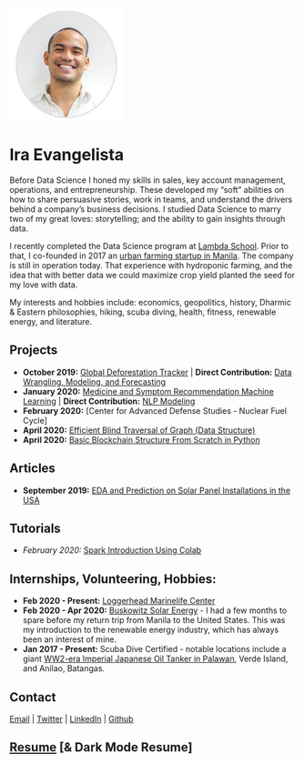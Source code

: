 <img src="profilepic1.png" alt="Ira Evangelista" width="200" height="200">

# Ira Evangelista

Before Data Science I honed my skills in sales, key account management, operations, and entrepreneurship. These developed my “soft” abilities on how to share persuasive stories, work in teams, and understand the drivers behind a company’s business decisions. I studied Data Science to marry two of my great loves: storytelling; and the ability to gain insights through data. 

I recently completed the Data Science program at [Lambda School](https://lambdaschool.com/). Prior to that, I co-founded in 2017 an [urban farming startup in Manila](https://www.eaturbangreens.com).  The company is still in operation today.  That experience with hydroponic farming, and the idea that with better data we could maximize crop yield planted the seed for my love with data.  

My interests and hobbies include: economics, geopolitics, history, Dharmic & Eastern philosophies, hiking, scuba diving, health, fitness, renewable energy, and literature.  

## Projects
- **October 2019:** [Global Deforestation Tracker](https://github.com/build-deforestation-application) | **Direct Contribution:** [Data Wrangling, Modeling, and Forecasting](https://github.com/pragmatizt/deforestation_app/tree/master/notebooks)
- **January 2020:** [Medicine and Symptom Recommendation Machine Learning](https://github.com/Medical-Cabinet-2) | **Direct Contribution:** [NLP Modeling](https://github.com/Medical-Cabinet-2/Data-Science/blob/master/NLP_model/nlp_model_comparison.ipynb)
- **February 2020:** [Center for Advanced Defense Studies - Nuclear Fuel Cycle]
- **April 2020:** [Efficient Blind Traversal of Graph (Data Structure)](https://github.com/pragmatizt/Blind-Graph-Traversal)  
- **April 2020:** [Basic Blockchain Structure From Scratch in Python](https://github.com/pragmatizt/Blockchain-Challenge)  

## Articles
- **September 2019:** [EDA and Prediction on Solar Panel Installations in the USA](https://medium.com/@evangelista.ira/the-state-of-solar-a-bright-future-cf98eeb6b8df)

## Tutorials
- *February 2020:* [Spark Introduction Using Colab](https://colab.research.google.com/drive/1AnuR9z_6YQY1v-UytY6pzPmq2ls5kCHy?usp=sharing)

## Internships, Volunteering, Hobbies:
- **Feb 2020 - Present:** [Loggerhead Marinelife Center](https://marinelife.org/)
- **Feb 2020 - Apr 2020:** [Buskowitz Solar Energy](https://www.buskowitz.com/) - I had a few months to spare before my return trip from Manila to the United States.  This was my introduction to the renewable energy industry, which has always been an interest of mine.
- **Jan 2017 - Present:** Scuba Dive Certified - notable locations include a giant [WW2-era Imperial Japanese Oil Tanker in Palawan](https://www.youtube.com/watch?v=JQc_G6ATRF8), Verde Island, and Anilao, Batangas.

## Contact
[Email](mailto:evangelista.ira@gmail.com) | [Twitter](https://twitter.com/pragmatizt) | [LinkedIn](https://www.linkedin.com/in/ira-evangelista-13356b13/)  | [Github](https://github.com/pragmatizt/)


## [Resume](https://drive.google.com/open?id=1CynyUx49dnAo19NM1iW4SGZyavUZc4RP) [& Dark Mode Resume]
